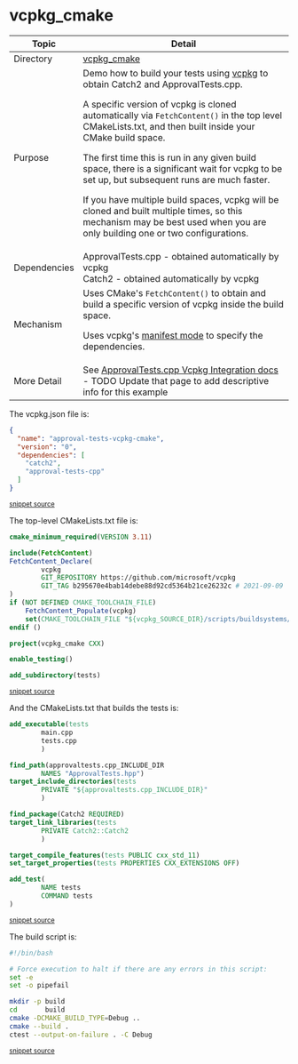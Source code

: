 <!--
GENERATED FILE - DO NOT EDIT
This file was generated by [MarkdownSnippets](https://github.com/SimonCropp/MarkdownSnippets).
Source File: /vcpkg_cmake/mdsource/README.source.md
To change this file edit the source file and then execute ./run_markdown_templates.sh.
-->

# vcpkg_cmake

 <!-- include: vcpkg_cmake. path: /vcpkg_cmake/mdsource/vcpkg_cmake.include.md -->
| Topic        | Detail                                                       |
| ------------ | ------------------------------------------------------------ |
| Directory    | [vcpkg_cmake](/vcpkg_cmake/)                                 |
| Purpose      | Demo how to build your tests using [vcpkg](https://github.com/microsoft/vcpkg) to obtain Catch2 and ApprovalTests.cpp.<p />A specific version of vcpkg is cloned automatically via `FetchContent()` in the top level CMakeLists.txt, and then built inside your CMake build space.<br /><p />The first time this is run in any given build space, there is a significant wait for vcpkg to be set up, but subsequent runs are much faster.<p />If you have multiple build spaces, vcpkg will be cloned and built multiple times, so this mechanism may be best used when you are only building one or two configurations.|
| Dependencies | ApprovalTests.cpp - obtained automatically by vcpkg<br/>Catch2 - obtained automatically by vcpkg |
| Mechanism    | Uses CMake's `FetchContent()` to obtain and build a specific version of vcpkg inside the build space.<p />Uses vcpkg's [manifest mode](https://vcpkg.readthedocs.io/en/latest/users/manifests/) to specify the dependencies. |
| More Detail  | See [ApprovalTests.cpp Vcpkg Integration docs](https://github.com/approvals/ApprovalTests.cpp/blob/master/doc/VcpkgIntegration.md#top) - TODO Update that page to add descriptive info for this example|
 <!-- endInclude -->

The vcpkg.json file is:

 <!-- include: inc_vcpkg_cmake_vcpkg. path: /vcpkg_cmake/mdsource/inc_vcpkg_cmake_vcpkg.include.md -->

```json
{
  "name": "approval-tests-vcpkg-cmake",
  "version": "0",
  "dependencies": [
    "catch2",
    "approval-tests-cpp"
  ]
}
```
<sup><a href='https://github.com/claremacrae/ApprovalTests.cpp.CMakeSamples/blob/main/./vcpkg_cmake/vcpkg.json' title='File snippet was copied from'>snippet source</a></sup>
 <!-- endInclude -->

The top-level CMakeLists.txt file is:

 <!-- include: inc_vcpkg_cmake_cmakelists. path: /vcpkg_cmake/mdsource/inc_vcpkg_cmake_cmakelists.include.md -->

```cmake
cmake_minimum_required(VERSION 3.11)

include(FetchContent)
FetchContent_Declare(
        vcpkg
        GIT_REPOSITORY https://github.com/microsoft/vcpkg
        GIT_TAG b295670e4bab14debe88d92cd5364b21ce26232c # 2021-09-09
)
if (NOT DEFINED CMAKE_TOOLCHAIN_FILE)
    FetchContent_Populate(vcpkg)
    set(CMAKE_TOOLCHAIN_FILE "${vcpkg_SOURCE_DIR}/scripts/buildsystems/vcpkg.cmake")
endif ()

project(vcpkg_cmake CXX)

enable_testing()

add_subdirectory(tests)
```
<sup><a href='https://github.com/claremacrae/ApprovalTests.cpp.CMakeSamples/blob/main/./vcpkg_cmake/CMakeLists.txt' title='File snippet was copied from'>snippet source</a></sup>
 <!-- endInclude -->

And the CMakeLists.txt that builds the tests is:

 <!-- include: inc_vcpkg_cmake_tests_cmakelists. path: /vcpkg_cmake/mdsource/inc_vcpkg_cmake_tests_cmakelists.include.md -->

```cmake
add_executable(tests
        main.cpp
        tests.cpp
        )

find_path(approvaltests.cpp_INCLUDE_DIR
        NAMES "ApprovalTests.hpp")
target_include_directories(tests
        PRIVATE "${approvaltests.cpp_INCLUDE_DIR}"
        )

find_package(Catch2 REQUIRED)
target_link_libraries(tests
        PRIVATE Catch2::Catch2
        )

target_compile_features(tests PUBLIC cxx_std_11)
set_target_properties(tests PROPERTIES CXX_EXTENSIONS OFF)

add_test(
        NAME tests
        COMMAND tests
)
```
<sup><a href='https://github.com/claremacrae/ApprovalTests.cpp.CMakeSamples/blob/main/./vcpkg_cmake/tests/CMakeLists.txt' title='File snippet was copied from'>snippet source</a></sup>
 <!-- endInclude -->

The build script is:

 <!-- include: inc_vcpkg_cmake_build. path: /vcpkg_cmake/mdsource/inc_vcpkg_cmake_build.include.md -->

```bash
#!/bin/bash

# Force execution to halt if there are any errors in this script:
set -e
set -o pipefail

mkdir -p build
cd       build
cmake -DCMAKE_BUILD_TYPE=Debug ..
cmake --build .
ctest --output-on-failure . -C Debug
```
<sup><a href='https://github.com/claremacrae/ApprovalTests.cpp.CMakeSamples/blob/main/./vcpkg_cmake/build.sh' title='File snippet was copied from'>snippet source</a></sup>
 <!-- endInclude -->
